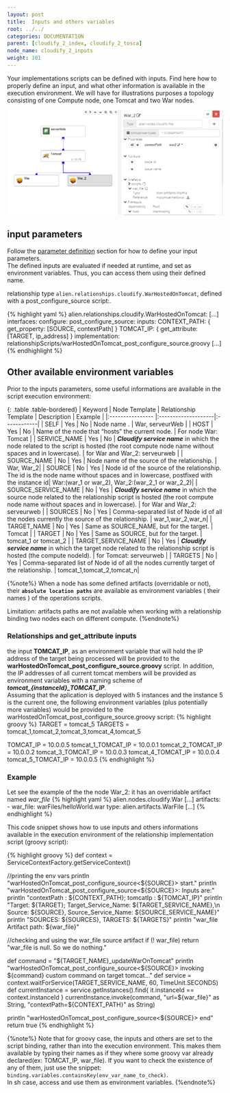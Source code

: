 ```yaml
---
layout: post
title:  Inputs and others variables
root: ../../
categories: DOCUMENTATION
parent: [cloudify_2_index, cloudify_2_tosca]
node_name: cloudify_2_inputs
weight: 101
---
```


Your implementations scripts can be defined with inputs. Find here how to properly define an input, and what other information is available in the execution environment.
We will have for illustrations purposes a topology consisting of one Compute node, one Tomcat and two War nodes.  

[![Connection configuration][tomcat_war_topology_img]][tomcat_war_topology_img]

## input parameters ##
Follow the [parameter definition](#documentation/tosca_ref/tosca_grammar/parameter_definition.html) section for how to define your input parameters.  
The defined inputs are evaluated if needed at runtime, and set as environment variables. Thus, you can access them using their defined name.  

relationship type `alien.relationships.cloudify.WarHostedOnTomcat`, defined with a post_configure_source script:.

{% highlight yaml %}
alien.relationships.cloudify.WarHostedOnTomcat:
  [...]
  interfaces:
    configure:
        post_configure_source:
          inputs:
            CONTEXT_PATH: { get_property: [SOURCE, contextPath] }
            TOMCAT_IP: { get_attribute: [TARGET, ip_address] }
          implementation: relationshipScripts/warHostedOnTomcat_post_configure_source.groovy
  [...]
{% endhighlight %}

## Other available environment variables   ##
Prior to the inputs parameters, some useful informations are available in the script execution environment:

{: .table .table-bordered}
| Keyword               | Node Template | Relationship Template | Description | Example |
|:----------------      |:--------------------|:------------|
| SELF                  | Yes | No  | Node name . | War, serveurWeb |
| HOST                  | Yes | No  | Name of the node that “hosts” the current node. | For node War: Tomcat |
| SERVICE_NAME          | Yes | No  | ***Cloudify service name*** in which the node related to the script is hosted (the root compute node name without spaces and in lowercase). | for War and War_2: serveurweb |
| SOURCE_NAME           | No  | Yes | Node name of the source of the relationship. | War, War_2|
| SOURCE                | No  | Yes | Node id of the source of the relationship. The id is the node name without spaces and in lowercase, postfixed with the instance id| War:(war_1 or war_2), War_2:(war_2_1 or war_2_2)|
| SOURCE_SERVICE_NAME   | No  | Yes | ***Cloudify service name*** in which the source node related to the relationship script is hosted (the root compute node name without spaces and in lowercase). | for War and War_2: serveurweb |
| SOURCES               | No  | Yes | Comma-separated list of Node id of all the nodes currently the source of the relationship. | war_1,war_2,war_n|
| TARGET_NAME           | No  | Yes | Same as SOURCE_NAME, but for the target. | Tomcat |
| TARGET                | No  | Yes | Same as SOURCE, but for the target. | tomcat_1 or tomcat_2 |
| TARGET_SERVICE_NAME   | No  | Yes | ***Cloudify service name*** in which the target node related to the relationship script is hosted (the compute nodeId). | for Tomcat: serveurweb |
| TARGETS               | No  | Yes | Comma-separated list of Node id of all the nodes currently target of the relationship. | tomcat_1,tomcat_2,tomcat_n|

{%note%}
When a node has some defined artifacts (overridable or not), their **`absolute location paths`** are available as environment variables ( their names ) of the operations scripts.  

Limitation: artifacts paths are not available when working with a relationship binding two nodes each on different compute.
{%endnote%}

### Relationships and get_attribute inputs ###
the input **TOMCAT_IP**, as an environment variable that will hold the IP address of the target being processed will be provided to the  **warHostedOnTomcat_post_configure_source.groovy** script. In addition, the IP addresses of all current
tomcat members will be provided as environment variables with a naming scheme of ***tomcat_{instanceId}_TOMCAT_IP***.  
Assuming that the aplication is deployed with 5 instances and the instance 5 is the current one, the following environment variables (plus potentially more
 variables) would be provided to the warHostedOnTomcat_post_configure_source.groovy script:
{% highlight groovy %}
TARGET = tomcat_5
TARGETS = tomcat_1,tomcat_2,tomcat_3,tomcat_4,tomcat_5

TOMCAT_IP = 10.0.0.5
tomcat_1_TOMCAT_IP = 10.0.0.1
tomcat_2_TOMCAT_IP = 10.0.0.2
tomcat_3_TOMCAT_IP = 10.0.0.3
tomcat_4_TOMCAT_IP = 10.0.0.4
tomcat_5_TOMCAT_IP = 10.0.0.5
{% endhighlight %}

### Example ###
Let see the example of the the node War_2: it has an overridable artifact named *war_file*
{% highlight yaml %}
alien.nodes.cloudify.War
  [...]
  artifacts:
    - war_file: warFiles/helloWorld.war
      type: alien.artifacts.WarFile
  [...]
{% endhighlight %}



This code snippet shows how to use inputs and others informations available in the execution environment of the relationship implementation script (groovy script):

{% highlight groovy %}
def context = ServiceContextFactory.getServiceContext()

//printing the env vars
println "warHostedOnTomcat_post_configure_source<${SOURCE}> start."
println "warHostedOnTomcat_post_configure_source<${SOURCE}>: Inputs are:"
println "contextPath : ${CONTEXT_PATH}; tomcatIp : ${TOMCAT_IP}"
println "Target: ${TARGET}; Target_Service_Name: ${TARGET_SERVICE_NAME},\n Source: ${SOURCE}, Source_Service_Name: ${SOURCE_SERVICE_NAME}"
println "SOURCES: ${SOURCES}, TARGETS: ${TARGETS}"
println "war_file Artifact path: ${war_file}"

//checking and using the war_file source artifact
if (! war_file) return "war_file is null. So we do nothing."

def command = "${TARGET_NAME}_updateWarOnTomcat"
println "warHostedOnTomcat_post_configure_source<${SOURCE}> invoking ${command} custom command on target tomcat..."
def service = context.waitForService(TARGET_SERVICE_NAME, 60, TimeUnit.SECONDS)
def currentInstance = service.getInstances().find{ it.instanceId == context.instanceId }
currentInstance.invoke(command, "url=${war_file}" as String, "contextPath=${CONTEXT_PATH}" as String)

println "warHostedOnTomcat_post_configure_source<${SOURCE}> end"
return true
{% endhighlight %}

{%note%}
Note that for groovy case, the inputs and others are set to the script binding, rather than into the execution environment. This makes them available by typing their names as if they where some groovy var already declared(ex: TOMCAT_IP, war_file).
If you want to check the existence of any of them, just use the snippet: `binding.variables.containsKey(env_var_name_to_check)`.  
In sh case, access and use them as environment variables.
{%endnote%}


[tomcat_war_topology_img]: ../../images/cloudify2_driver/tomcat_war_topology.png  "Tomcat-war topology"
